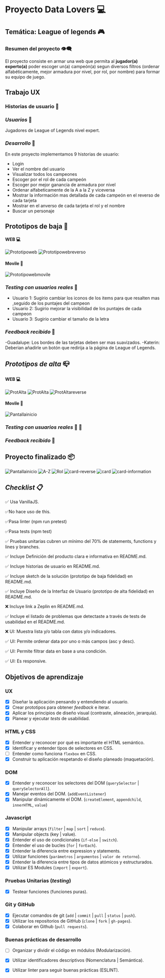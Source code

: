 # Proyecto Data Lovers 💻

## Temática: League of legends 🎮

### Resumen del proyecto 👁‍🗨

El proyecto consiste en armar una web que permita al **jugador(a) experto(a)** poder escoger un(a) campeón(a) segun diversos filtros (ordenar alfabéticamente, mejor armadura por nivel, por rol, por nombre) para formar su equipo de juego.

## Trabajo UX

### **Historias de usuario** 📝

### _Usuarios_ 🎯

Jugadores de League of Legends nivel expert.

### _Desarrollo_ 🔨

En este proyecto implementamos 9 historias de usuario:

- Login
- Ver el nombre del usuario
- Visualizar todos los campeones
- Escoger por el rol de cada campeón
- Escoger por mejor ganancia de armadura por nivel
- Ordenar alfabeticamente de la A a la Z y viceversa
- Mostrar la información mas detallada de cada campeón en el reverso de cada tarjeta
- Mostrar en el anverso de cada tarjeta el rol y el nombre
- Buscar un personaje

## Prototipos de baja 📸

#### WEB 💻

![Prototipoweb](ImagesREADME/Protbaja2.jpg)
![Prototipowebreverso](ImagesREADME/Protbaja3.jpg)

#### Movile 📱

![Prototipowebmovile](ImagesREADME/Protbaja1.jpg)

### _Testing con usuarios reales_ 👩

- Usuario 1: Sugirio cambiar los iconos de los items para que resalten mas ,seguido de los puntajes del campeon
- Usuario 2: Sugirio mejorar la visibilidad de los puntajes de cada campeon
- Usuario 3: Sugirio cambiar el tamaño de la letra

### _Feedback recibido_ 💪
-Guadalupe: Los bordes de las tarjetas deben ser mas suavizados.
-Katerin: Deberian añadirle un botón que redirija a la página de League of Legends.
## _Prototipos de alta_ 📪

#### WEB 💻

![ProtAlta](ImagesREADME/login.png)
![ProtAlta](ImagesREADME/Protweb.png)
![ProtAltareverse](ImagesREADME/protwebreverse.png)

#### Movile 📱

![Pantallainicio](ImagesREADME/protmovile.png)

### _Testing con usuarios reales_ 👩 🧑

### _Feedback recibido_ 💪

## Proyecto finalizado 📦

![Pantallainicio](ImagesREADME/1.png)
![A-Z](ImagesREADME/2.png)
![Rol](ImagesREADME/3.png)
![card-reverse](ImagesREADME/4.png)
![card](ImagesREADME/5.png)
![card-information](ImagesREADME/6.png)

## _Checklist_ 📋

✅ Usa VanillaJS.

✅No hace uso de this.

✅Pasa linter (npm run pretest)

✅Pasa tests (npm test)

✅ Pruebas unitarias cubren un mínimo del 70% de statements, functions y lines y branches.

✅ Incluye Definición del producto clara e informativa en README.md.

✅ Incluye historias de usuario en README.md.

✅ Incluye sketch de la solución (prototipo de baja fidelidad) en README.md.

✅ Incluye Diseño de la Interfaz de Usuario (prototipo de alta fidelidad) en README.md.

❌ Incluye link a Zeplin en README.md.

✅ Incluye el listado de problemas que detectaste a través de tests de usabilidad en el README.md.

❌ UI: Muestra lista y/o tabla con datos y/o indicadores.

✅ UI: Permite ordenar data por uno o más campos (asc y desc).

✅ UI: Permite filtrar data en base a una condición.

✅ UI: Es responsive.

## Objetivos de aprendizaje
### UX

- [x] Diseñar la aplicación pensando y entendiendo al usuario.
- [x] Crear prototipos para obtener _feedback_ e iterar.
- [x] Aplicar los principios de diseño visual (contraste, alineación, jerarquía).
- [x] Planear y ejecutar _tests_ de usabilidad.

### HTML y CSS

- [x] Entender y reconocer por qué es importante el HTML semántico.
- [x] Identificar y entender tipos de selectores en CSS.
- [  ] Entender como funciona `flexbox` en CSS.
- [x] Construir tu aplicación respetando el diseño planeado (maquetación).

### DOM

- [x] Entender y reconocer los selectores del DOM (`querySelector` | `querySelectorAll`).
- [x] Manejar eventos del DOM. (`addEventListener`)
- [x] Manipular dinámicamente el DOM. (`createElement`, `appendchild`, `innerHTML`, `value`)

### Javascript

- [x] Manipular arrays (`filter` | `map` | `sort` | `reduce`).
- [x] Manipular objects (key | value).
- [x] Entender el uso de condicionales (`if-else` | `switch`).
- [x] Entender el uso de bucles (`for` | `forEach`).
- [x] Entender la diferencia entre expression y statements.
- [x] Utilizar funciones (`parámetros` | `argumentos` | `valor de retorno`).
- [x] Entender la diferencia entre tipos de datos atómicos y estructurados.
- [x] Utilizar ES Modules (`import` | `export`).

### Pruebas Unitarias (_testing_)
- [x] Testear funciones (funciones puras).

### Git y GitHub
- [x] Ejecutar comandos de git (`add` | `commit` | `pull` | `status` | `push`).
- [x] Utilizar los repositorios de GitHub (`clone` | `fork` | `gh-pages`).
- [x] Colaborar en Github (`pull requests`).

### Buenas prácticas de desarrollo
- [ ] Organizar y dividir el código en módulos (Modularización).
- [x] Utilizar identificadores descriptivos (Nomenclatura | Semántica).
- [x] Utilizar linter para seguir buenas prácticas (ESLINT).

